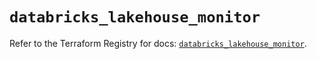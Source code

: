 # `databricks_lakehouse_monitor`

Refer to the Terraform Registry for docs: [`databricks_lakehouse_monitor`](https://registry.terraform.io/providers/databricks/databricks/1.65.1/docs/resources/lakehouse_monitor).
